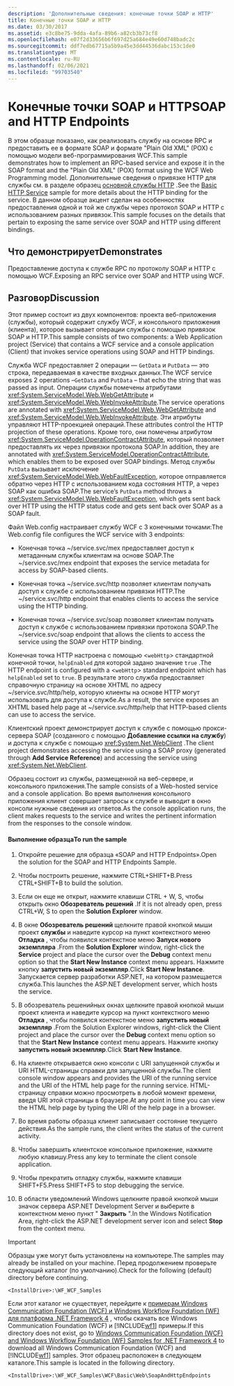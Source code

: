 ```yaml
---
description: 'Дополнительные сведения: конечные точки SOAP и HTTP'
title: Конечные точки SOAP и HTTP
ms.date: 03/30/2017
ms.assetid: e3c8be75-9dda-4afa-89b6-a82cb3b73cf8
ms.openlocfilehash: e07f2d33656b6f697d25a684e49e60d748badc2c
ms.sourcegitcommit: ddf7edb67715a5b9a45e3dd44536dabc153c1de0
ms.translationtype: MT
ms.contentlocale: ru-RU
ms.lasthandoff: 02/06/2021
ms.locfileid: "99703540"
---
```

# <a name="soap-and-http-endpoints"></a><span data-ttu-id="2b35b-103">Конечные точки SOAP и HTTP</span><span class="sxs-lookup"><span data-stu-id="2b35b-103">SOAP and HTTP Endpoints</span></span>

<span data-ttu-id="2b35b-104">В этом образце показано, как реализовать службу на основе RPC и предоставить ее в формате SOAP и формате "Plain Old XML" (POX) с помощью модели веб-программирования WCF.</span><span class="sxs-lookup"><span data-stu-id="2b35b-104">This sample demonstrates how to implement an RPC-based service and expose it in the SOAP format and the "Plain Old XML" (POX) format using the WCF Web Programming model.</span></span> <span data-ttu-id="2b35b-105">Дополнительные сведения о привязке HTTP для службы см. в разделе образец [основной службы HTTP](basic-http-service.md) .</span><span class="sxs-lookup"><span data-stu-id="2b35b-105">See the [Basic HTTP Service](basic-http-service.md) sample for more details about the HTTP binding for the service.</span></span> <span data-ttu-id="2b35b-106">В данном образце акцент сделан на особенностях предоставления одной и той же службы через протокол SOAP и HTTP с использованием разных привязок.</span><span class="sxs-lookup"><span data-stu-id="2b35b-106">This sample focuses on the details that pertain to exposing the same service over SOAP and HTTP using different bindings.</span></span>  
  
## <a name="demonstrates"></a><span data-ttu-id="2b35b-107">Что демонстрирует</span><span class="sxs-lookup"><span data-stu-id="2b35b-107">Demonstrates</span></span>  

 <span data-ttu-id="2b35b-108">Предоставление доступа к службе RPC по протоколу SOAP и HTTP с помощью WCF.</span><span class="sxs-lookup"><span data-stu-id="2b35b-108">Exposing an RPC service over SOAP and HTTP using WCF.</span></span>  
  
## <a name="discussion"></a><span data-ttu-id="2b35b-109">Разговор</span><span class="sxs-lookup"><span data-stu-id="2b35b-109">Discussion</span></span>  

 <span data-ttu-id="2b35b-110">Этот пример состоит из двух компонентов: проекта веб-приложения (службы), который содержит службу WCF, и консольного приложения (клиента), которое вызывает операции службы с помощью привязок SOAP и HTTP.</span><span class="sxs-lookup"><span data-stu-id="2b35b-110">This sample consists of two components: a Web Application project (Service) that contains a WCF service and a console application (Client) that invokes service operations using SOAP and HTTP bindings.</span></span>  
  
 <span data-ttu-id="2b35b-111">Служба WCF предоставляет 2 операции — `GetData` и `PutData` — это строка, передаваемая в качестве входных данных.</span><span class="sxs-lookup"><span data-stu-id="2b35b-111">The WCF service exposes 2 operations –`GetData` and `PutData` – that echo the string that was passed as input.</span></span> <span data-ttu-id="2b35b-112">Операции службы помечены атрибутами <xref:System.ServiceModel.Web.WebGetAttribute> и <xref:System.ServiceModel.Web.WebInvokeAttribute>.</span><span class="sxs-lookup"><span data-stu-id="2b35b-112">The service operations are annotated with <xref:System.ServiceModel.Web.WebGetAttribute> and <xref:System.ServiceModel.Web.WebInvokeAttribute>.</span></span> <span data-ttu-id="2b35b-113">Эти атрибуты управляют HTTP-проекцией операций.</span><span class="sxs-lookup"><span data-stu-id="2b35b-113">These attributes control the HTTP projection of these operations.</span></span> <span data-ttu-id="2b35b-114">Кроме того, они помечены атрибутом <xref:System.ServiceModel.OperationContractAttribute>, который позволяет предоставлять их через привязки протокола SOAP.</span><span class="sxs-lookup"><span data-stu-id="2b35b-114">In addition, they are annotated with <xref:System.ServiceModel.OperationContractAttribute>, which enables them to be exposed over SOAP bindings.</span></span> <span data-ttu-id="2b35b-115">Метод службы `PutData` вызывает исключение <xref:System.ServiceModel.Web.WebFaultException>, которое отправляется обратно через HTTP с использованием кода состояния HTTP, а через SOAP как ошибка SOAP.</span><span class="sxs-lookup"><span data-stu-id="2b35b-115">The service’s `PutData` method throws a <xref:System.ServiceModel.Web.WebFaultException>, which gets sent back over HTTP using the HTTP status code and gets sent back over SOAP as a SOAP fault.</span></span>  
  
 <span data-ttu-id="2b35b-116">Файл Web.config настраивает службу WCF с 3 конечными точками:</span><span class="sxs-lookup"><span data-stu-id="2b35b-116">The Web.config file configures the WCF service with 3 endpoints:</span></span>  
  
- <span data-ttu-id="2b35b-117">Конечная точка ~/service.svc/mex предоставляет доступ к метаданным службы клиентам на основе SOAP.</span><span class="sxs-lookup"><span data-stu-id="2b35b-117">The ~/service.svc/mex endpoint that exposes the service metadata for access by SOAP-based clients.</span></span>  
  
- <span data-ttu-id="2b35b-118">Конечная точка ~/service.svc/http позволяет клиентам получать доступ к службе с использованием привязки HTTP.</span><span class="sxs-lookup"><span data-stu-id="2b35b-118">The ~/service.svc/http endpoint that enables clients to access the service using the HTTP binding.</span></span>  
  
- <span data-ttu-id="2b35b-119">Конечная точка ~/service.svc/soap позволяет клиентам получать доступ к службе с использованием привязки протокола SOAP.</span><span class="sxs-lookup"><span data-stu-id="2b35b-119">The ~/service.svc/soap endpoint that allows the clients to access the service using the SOAP over HTTP binding.</span></span>  
  
 <span data-ttu-id="2b35b-120">Конечная точка HTTP настроена с помощью <`webHttp`> стандартной конечной точки, `helpEnabled` для которой задано значение `true` .</span><span class="sxs-lookup"><span data-stu-id="2b35b-120">The HTTP endpoint is configured with a <`webHttp`> standard endpoint which has `helpEnabled` set to `true`.</span></span> <span data-ttu-id="2b35b-121">В результате этого служба предоставляет справочную страницу на основе XHTML по адресу ~/service.svc/http/help, которую клиенты на основе HTTP могут использовать для доступа к службе.</span><span class="sxs-lookup"><span data-stu-id="2b35b-121">As a result, the service exposes an XHTML based help page at ~/service.svc/http/help that HTTP-based clients can use to access the service.</span></span>  
  
 <span data-ttu-id="2b35b-122">Клиентский проект демонстрирует доступ к службе с помощью прокси-сервера SOAP (созданного с помощью **Добавление ссылки на службу**) и доступа к службе с помощью <xref:System.Net.WebClient> .</span><span class="sxs-lookup"><span data-stu-id="2b35b-122">The client project demonstrates accessing the service using a SOAP proxy (generated through **Add Service Reference**) and accessing the service using <xref:System.Net.WebClient>.</span></span>  
  
 <span data-ttu-id="2b35b-123">Образец состоит из службы, размещенной на веб-сервере, и консольного приложения.</span><span class="sxs-lookup"><span data-stu-id="2b35b-123">The sample consists of a Web-hosted service and a console application.</span></span> <span data-ttu-id="2b35b-124">Во время выполнения консольного приложения клиент совершает запросы к службе и выводит в окно консоли нужные сведения из ответов.</span><span class="sxs-lookup"><span data-stu-id="2b35b-124">As the console application runs, the client makes requests to the service and writes the pertinent information from the responses to the console window.</span></span>  
  
#### <a name="to-run-the-sample"></a><span data-ttu-id="2b35b-125">Выполнение образца</span><span class="sxs-lookup"><span data-stu-id="2b35b-125">To run the sample</span></span>  
  
1. <span data-ttu-id="2b35b-126">Откройте решение для образца «SOAP and HTTP Endpoints».</span><span class="sxs-lookup"><span data-stu-id="2b35b-126">Open the solution for the SOAP and HTTP Endpoints Sample.</span></span>  
  
2. <span data-ttu-id="2b35b-127">Чтобы построить решение, нажмите CTRL+SHIFT+B.</span><span class="sxs-lookup"><span data-stu-id="2b35b-127">Press CTRL+SHIFT+B to build the solution.</span></span>  
  
3. <span data-ttu-id="2b35b-128">Если он еще не открыт, нажмите клавиши CTRL + W, S, чтобы открыть окно **Обозреватель решений** .</span><span class="sxs-lookup"><span data-stu-id="2b35b-128">If it is not already open, press CTRL+W, S to open the **Solution Explorer** window.</span></span>  
  
4. <span data-ttu-id="2b35b-129">В окне **Обозреватель решений** щелкните правой кнопкой мыши проект **службы** и наведите курсор на пункт контекстного меню **Отладка** , чтобы появился контекстное меню **Запуск нового экземпляра** .</span><span class="sxs-lookup"><span data-stu-id="2b35b-129">From the **Solution Explorer** window, right-click the **Service** project and place the cursor over the **Debug** context menu option so that the **Start New Instance** context menu appears.</span></span> <span data-ttu-id="2b35b-130">Нажмите кнопку **запустить новый экземпляр**.</span><span class="sxs-lookup"><span data-stu-id="2b35b-130">Click **Start New Instance**.</span></span> <span data-ttu-id="2b35b-131">Запускается сервер разработки ASP.NET, на котором размещается служба.</span><span class="sxs-lookup"><span data-stu-id="2b35b-131">This launches the ASP.NET development server, which hosts the service.</span></span>  
  
5. <span data-ttu-id="2b35b-132">В обозреватель решенийных окнах щелкните правой кнопкой мыши проект клиента и наведите курсор на пункт контекстного меню **Отладка** , чтобы появился контекстное меню **запустить новый экземпляр** .</span><span class="sxs-lookup"><span data-stu-id="2b35b-132">From the Solution Explorer windows, right-click the Client project and place the cursor over the **Debug** context menu option so that the **Start New Instance** context menu appears.</span></span> <span data-ttu-id="2b35b-133">Нажмите кнопку **запустить новый экземпляр**.</span><span class="sxs-lookup"><span data-stu-id="2b35b-133">Click **Start New Instance**.</span></span>  
  
6. <span data-ttu-id="2b35b-134">На клиенте открывается окно консоли с URI запущенной службы и URI HTML-страницы справки для запущенной службы.</span><span class="sxs-lookup"><span data-stu-id="2b35b-134">The client console window appears and provides the URI of the running service and the URI of the HTML help page for the running service.</span></span> <span data-ttu-id="2b35b-135">HTML-страницу справки можно просмотреть в любой момент времени, введя URI этой страницы в браузере.</span><span class="sxs-lookup"><span data-stu-id="2b35b-135">At any point in time you can view the HTML help page by typing the URI of the help page in a browser.</span></span>  
  
7. <span data-ttu-id="2b35b-136">Во время работы образца клиент записывает состояние текущего действия.</span><span class="sxs-lookup"><span data-stu-id="2b35b-136">As the sample runs, the client writes the status of the current activity.</span></span>  
  
8. <span data-ttu-id="2b35b-137">Чтобы завершить клиентское консольное приложение, нажмите любую клавишу.</span><span class="sxs-lookup"><span data-stu-id="2b35b-137">Press any key to terminate the client console application.</span></span>  
  
9. <span data-ttu-id="2b35b-138">Чтобы прекратить отладку службы, нажмите клавиши SHIFT+F5.</span><span class="sxs-lookup"><span data-stu-id="2b35b-138">Press SHIFT+F5 to stop debugging the service.</span></span>  
  
10. <span data-ttu-id="2b35b-139">В области уведомлений Windows щелкните правой кнопкой мыши значок сервера ASP.NET Development Server и выберите в контекстном меню пункт " **Закрыть** ".</span><span class="sxs-lookup"><span data-stu-id="2b35b-139">In the Windows Notification Area, right-click the ASP.NET development server icon and select **Stop** from the context menu.</span></span>  
  
> [!IMPORTANT]
> <span data-ttu-id="2b35b-140">Образцы уже могут быть установлены на компьютере.</span><span class="sxs-lookup"><span data-stu-id="2b35b-140">The samples may already be installed on your machine.</span></span> <span data-ttu-id="2b35b-141">Перед продолжением проверьте следующий каталог (по умолчанию).</span><span class="sxs-lookup"><span data-stu-id="2b35b-141">Check for the following (default) directory before continuing.</span></span>  
>
> `<InstallDrive>:\WF_WCF_Samples`  
>
> <span data-ttu-id="2b35b-142">Если этот каталог не существует, перейдите к [примерам Windows Communication Foundation (WCF) и Windows Workflow Foundation (WF) для платформа .NET Framework 4](https://www.microsoft.com/download/details.aspx?id=21459) , чтобы скачать все Windows Communication Foundation (WCF) и [!INCLUDE[wf1](../../../../includes/wf1-md.md)] примеры.</span><span class="sxs-lookup"><span data-stu-id="2b35b-142">If this directory does not exist, go to [Windows Communication Foundation (WCF) and Windows Workflow Foundation (WF) Samples for .NET Framework 4](https://www.microsoft.com/download/details.aspx?id=21459) to download all Windows Communication Foundation (WCF) and [!INCLUDE[wf1](../../../../includes/wf1-md.md)] samples.</span></span> <span data-ttu-id="2b35b-143">Этот образец расположен в следующем каталоге.</span><span class="sxs-lookup"><span data-stu-id="2b35b-143">This sample is located in the following directory.</span></span>  
>
> `<InstallDrive>:\WF_WCF_Samples\WCF\Basic\Web\SoapAndHttpEndpoints`
